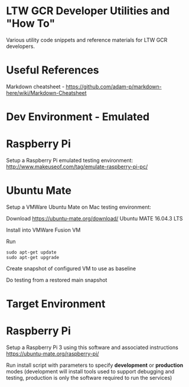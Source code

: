 # LTW GCR Developer Utilities and "How To"

Various utility code snippets and reference materials for LTW GCR developers.

# Useful References

Markdown cheatsheet - https://github.com/adam-p/markdown-here/wiki/Markdown-Cheatsheet

# Dev Environment - Emulated

# Raspberry Pi

Setup a Raspberry Pi emulated testing environment:  http://www.makeuseof.com/tag/emulate-raspberry-pi-pc/

# Ubuntu Mate 

Setup a VMWare Ubuntu Mate on Mac testing environment:

Download https://ubuntu-mate.org/download/ Ubuntu MATE 16.04.3 LTS

Install into VMWare Fusion VM

Run

```
sudo apt-get update
sudo apt-get upgrade
```
Create snapshot of configured VM to use as baseline

Do testing from a restored main snapshot

# Target Environment

# Raspberry Pi

Setup a Raspberry Pi 3 using this software and associated instructions https://ubuntu-mate.org/raspberry-pi/

Run install script with parameters to specify **development** or **production** modes (development will install tools used to support debugging and testing, production is only the software required to run the services)
